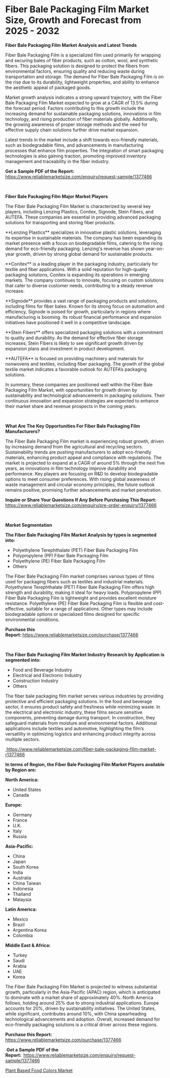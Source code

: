 <p><h1>Fiber Bale Packaging Film Market Size, Growth and Forecast from 2025 - 2032</h1></p><p><strong>Fiber Bale Packaging Film Market Analysis and Latest Trends</strong></p>
<p><p>Fiber Bale Packaging Film is a specialized film used primarily for wrapping and securing bales of fiber products, such as cotton, wool, and synthetic fibers. This packaging solution is designed to protect the fibers from environmental factors, ensuring quality and reducing waste during transportation and storage. The demand for Fiber Bale Packaging Film is on the rise due to its durability, lightweight properties, and ability to enhance the aesthetic appeal of packaged goods.</p><p>Market growth analysis indicates a strong upward trajectory, with the Fiber Bale Packaging Film Market expected to grow at a CAGR of 13.5% during the forecast period. Factors contributing to this growth include the increasing demand for sustainable packaging solutions, innovations in film technology, and rising production of fiber materials globally. Additionally, the growing awareness of proper storage methods and the need for effective supply chain solutions further drive market expansion. </p><p>Latest trends in the market include a shift towards eco-friendly materials, such as biodegradable films, and advancements in manufacturing processes that enhance film properties. The integration of smart packaging technologies is also gaining traction, promoting improved inventory management and traceability in the fiber industry.</p></p>
<p><strong>Get a Sample PDF of the Report:&nbsp;</strong> <a href="https://www.reliablemarketsize.com/enquiry/request-sample/1377466?utm_campaign=1720&utm_medium=2&utm_source=Github&utm_content=ia&utm_term=13012025&utm_id=fiber-bale-packaging-film">https://www.reliablemarketsize.com/enquiry/request-sample/1377466</a></p>
<p>&nbsp;</p>
<p><strong>Fiber Bale Packaging Film Major Market Players</strong></p>
<p><p>The Fiber Bale Packaging Film Market is characterized by several key players, including Lenzing Plastics, Conitex, Signode, Stein Fibers, and AUTEFA. These companies are essential in providing advanced packaging solutions for transporting and storing fiber products.</p><p>**Lenzing Plastics** specializes in innovative plastic solutions, leveraging its expertise in sustainable materials. The company has been expanding its market presence with a focus on biodegradable films, catering to the rising demand for eco-friendly packaging. Lenzing's revenue has shown year-on-year growth, driven by strong global demand for sustainable products.</p><p>**Conitex** is a leading player in the packaging industry, particularly for textile and fiber applications. With a solid reputation for high-quality packaging solutions, Conitex is expanding its operations in emerging markets. The company continues to innovate, focusing on custom solutions that cater to diverse customer needs, contributing to a steady revenue increase.</p><p>**Signode** provides a vast range of packaging products and solutions, including films for fiber bales. Known for its strong focus on automation and efficiency, Signode is poised for growth, particularly in regions where manufacturing is booming. Its robust financial performance and expansion initiatives have positioned it well in a competitive landscape.</p><p>**Stein Fibers** offers specialized packaging solutions with a commitment to quality and durability. As the demand for effective fiber storage increases, Stein Fibers is likely to see significant growth driven by expansion plans and investment in product development.</p><p>**AUTEFA** is focused on providing machinery and materials for nonwovens and textiles, including fiber packaging. The growth of the global textile market indicates a favorable outlook for AUTEFA’s packaging solutions.</p><p>In summary, these companies are positioned well within the Fiber Bale Packaging Film Market, with opportunities for growth driven by sustainability and technological advancements in packaging solutions. Their continuous innovation and expansion strategies are expected to enhance their market share and revenue prospects in the coming years.</p></p>
<p>&nbsp;</p>
<p><strong>What Are The Key Opportunities For Fiber Bale Packaging Film Manufacturers?</strong></p>
<p><p>The Fiber Bale Packaging Film market is experiencing robust growth, driven by increasing demand from the agricultural and recycling sectors. Sustainability trends are pushing manufacturers to adopt eco-friendly materials, enhancing product appeal and compliance with regulations. The market is projected to expand at a CAGR of around 5% through the next five years, as innovations in film technology improve durability and performance. Key players are focusing on R&D to develop biodegradable options to meet consumer preferences. With rising global awareness of waste management and circular economy principles, the future outlook remains positive, promising further advancements and market penetration.</p></p>
<p><strong>Inquire or Share Your Questions If Any Before Purchasing This Report:</strong> <a href="https://www.reliablemarketsize.com/enquiry/pre-order-enquiry/1377466?utm_campaign=1720&utm_medium=2&utm_source=Github&utm_content=ia&utm_term=13012025&utm_id=fiber-bale-packaging-film">https://www.reliablemarketsize.com/enquiry/pre-order-enquiry/1377466</a></p>
<p>&nbsp;</p>
<p><strong>Market Segmentation</strong></p>
<p><strong>The Fiber Bale Packaging Film Market Analysis by types is segmented into:</strong></p>
<p><ul><li>Polyethylene Terephthalate (PET) Fiber Bale Packaging Film</li><li>Polypropylene (PP) Fiber Bale Packaging Film</li><li>Polyethylene (PE) Fiber Bale Packaging Film</li><li>Others</li></ul></p>
<p><p>The Fiber Bale Packaging Film market comprises various types of films used for packaging fibers such as textiles and industrial materials. Polyethylene Terephthalate (PET) Fiber Bale Packaging Film offers high strength and durability, making it ideal for heavy loads. Polypropylene (PP) Fiber Bale Packaging Film is lightweight and provides excellent moisture resistance. Polyethylene (PE) Fiber Bale Packaging Film is flexible and cost-effective, suitable for a range of applications. Other types may include biodegradable options or specialized films designed for specific environmental conditions.</p></p>
<p><strong>Purchase this Report:&nbsp;</strong><a href="https://www.reliablemarketsize.com/purchase/1377466?utm_campaign=1720&utm_medium=2&utm_source=Github&utm_content=ia&utm_term=13012025&utm_id=fiber-bale-packaging-film">https://www.reliablemarketsize.com/purchase/1377466</a></p>
<p>&nbsp;</p>
<p><strong>The Fiber Bale Packaging Film Market Industry Research by Application is segmented into:</strong></p>
<p><ul><li>Food and Beverage Industry</li><li>Electrical and Electronic Industry</li><li>Construction Industry</li><li>Others</li></ul></p>
<p><p>The fiber bale packaging film market serves various industries by providing protective and efficient packaging solutions. In the food and beverage sector, it ensures product safety and freshness while minimizing waste. In the electrical and electronic industry, these films secure sensitive components, preventing damage during transport. In construction, they safeguard materials from moisture and environmental factors. Additional applications include textiles and automotive, highlighting the film’s versatility in optimizing logistics and enhancing product integrity across multiple sectors.</p></p>
<p><a href="https://www.reliablemarketsize.com/fiber-bale-packaging-film-market-r1377466?utm_campaign=1720&utm_medium=2&utm_source=Github&utm_content=ia&utm_term=13012025&utm_id=fiber-bale-packaging-film">&nbsp;https://www.reliablemarketsize.com/fiber-bale-packaging-film-market-r1377466</a></p>
<p><strong>In terms of Region, the Fiber Bale Packaging Film Market Players available by Region are:</strong></p>
<p>
    <p> <strong> North America: </strong>
        <ul>
            <li>United States</li>
            <li>Canada</li>
        </ul>
        </p> 
    <p> <strong> Europe: </strong>
        <ul>
            <li>Germany</li>
            <li>France</li>
            <li>U.K.</li>
            <li>Italy</li>
            <li>Russia</li>
        </ul>
        </p> 
    <p> <strong> Asia-Pacific: </strong>
        <ul>
            <li>China</li>
            <li>Japan</li>
            <li>South Korea</li>
            <li>India</li>
            <li>Australia</li>
            <li>China Taiwan</li>
            <li>Indonesia</li>
            <li>Thailand</li>
            <li>Malaysia</li>
        </ul>
        </p> 
    <p> <strong> Latin America: </strong>
        <ul>
            <li>Mexico</li>
            <li>Brazil</li>
            <li>Argentina Korea</li>
            <li>Colombia</li>
        </ul>
        </p> 
    <p> <strong> Middle East & Africa: </strong>
        <ul>
            <li>Turkey</li>
            <li>Saudi</li>
            <li>Arabia</li>
            <li>UAE</li>
            <li>Korea</li>
        </ul>
    </p>
    </p>
<p><p>The Fiber Bale Packaging Film Market is projected to witness substantial growth, particularly in the Asia-Pacific (APAC) region, which is anticipated to dominate with a market share of approximately 40%. North America follows, holding around 25% due to strong industrial applications. Europe accounts for 20%, driven by sustainability initiatives. The United States, while significant, contributes around 10%, with China spearheading technological advancements and adoption. Overall, increased demand for eco-friendly packaging solutions is a critical driver across these regions.</p></p>
<p><strong>Purchase this Report: </strong><a href="https://www.reliablemarketsize.com/purchase/1377466?utm_campaign=1720&utm_medium=2&utm_source=Github&utm_content=ia&utm_term=13012025&utm_id=fiber-bale-packaging-film">https://www.reliablemarketsize.com/purchase/1377466</a></p>
<p>&nbsp;<strong>Get a Sample PDF of the Report:&nbsp;&nbsp;</strong><a href="https://www.reliablemarketsize.com/enquiry/request-sample/1377466?utm_campaign=1720&utm_medium=2&utm_source=Github&utm_content=ia&utm_term=13012025&utm_id=fiber-bale-packaging-film">https://www.reliablemarketsize.com/enquiry/request-sample/1377466</a></p>
<p><strong></strong></p>
<p><p><a href="https://github.com/willjis/Market-Research-Report-List-1/blob/main/plant-based-food-colors-market.md?utm_campaign=1720&utm_medium=2&utm_source=Github&utm_content=ia&utm_term=13012025&utm_id=fiber-bale-packaging-film">Plant Based Food Colors Market</a></p></p>
